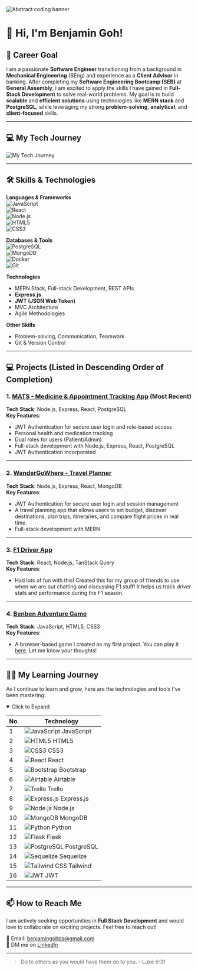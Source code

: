 

<!--
**BenjaminGohPS/BenjaminGohPS** is a ✨ _special_ ✨ repository because its `README.md` (this file) appears on your GitHub profile.

Here are some ideas to get you started:

- 🔭 I’m currently working on ...
- 🌱 I’m currently learning ...
- 👯 I’m looking to collaborate on ...
- 🤔 I’m looking for help with ...
- 💬 Ask me about ...
- 📫 How to reach me: ...
- 😄 Pronouns: ...
- ⚡ Fun fact: ...
-->

<!--
<picture>
  <source media="(prefers-color-scheme: dark)" srcset="https://user-images.githubusercontent.com/25423296/163456776-7f95b81a-f1ed-45f7-b7ab-8fa810d529fa.png">
  <source media="(prefers-color-scheme: light)" srcset="https://user-images.githubusercontent.com/25423296/163456779-a8556205-d0a5-45e2-ac17-42d089e3c3f8.png">
  <img alt="Shows an illustrated sun in light mode and a moon with stars in dark mode." src="https://user-images.githubusercontent.com/25423296/163456779-a8556205-d0a5-45e2-ac17-42d089e3c3f8.png">
</picture>
-->

<picture>
  <source media="(prefers-color-scheme: dark)" srcset="https://plus.unsplash.com/premium_photo-1733306493254-52b143296396?q=80&w=1993&auto=format&fit=crop&ixlib=rb-4.0.3&ixid=M3wxMjA3fDB8MHxwaG90by1wYWdlfHx8fGVufDB8fHx8fA%3D%3D">
  <source media="(prefers-color-scheme: light)" srcset="https://plus.unsplash.com/premium_photo-1733306493254-52b143296396?q=80&w=1993&auto=format&fit=crop&ixlib=rb-4.0.3&ixid=M3wxMjA3fDB8MHxwaG90by1wYWdlfHx8fGVufDB8fHx8fA%3D%3D">
  <img alt="Abstract coding banner" src="https://plus.unsplash.com/premium_photo-1733306493254-52b143296396?q=80&w=1993&auto=format&fit=crop&ixlib=rb-4.0.3&ixid=M3wxMjA3fDB8MHxwaG90by1wYWdlfHx8fGVufDB8fHx8fA%3D%3D">
</picture>




# 👋 Hi, I'm Benjamin Goh!

## 🚀 Career Goal

I am a passionate **Software Engineer** transitioning from a background in **Mechanical Engineering** (BEng) and experience as a **Client Advisor** in banking. After completing my **Software Engineering Bootcamp (SEB)** at **General Assembly**, I am excited to apply the skills I have gained in **Full-Stack Development** to solve real-world problems. My goal is to build **scalable** and **efficient solutions** using technologies like **MERN stack** and **PostgreSQL**, while leveraging my strong **problem-solving**, **analytical**, and **client-focused** skills.

---

## 💻 My Tech Journey

<picture>
  <source media="(prefers-color-scheme: dark)" srcset="https://img.shields.io/badge/Technology_Focused-Software_Engineering-DAA520?logo=python">
  <source media="(prefers-color-scheme: light)" srcset="https://img.shields.io/badge/Technology_Focused-Software_Engineering-DAA520?logo=python">
  <img alt="My Tech Journey" src="https://img.shields.io/badge/Technology_Focused-Software_Engineering-DAA520?logo=python">
</picture>

---

## 🛠️ Skills & Technologies

**Languages & Frameworks**  
![JavaScript](https://img.shields.io/badge/JavaScript-F7DF1E?logo=javascript&logoColor=white)  
![React](https://img.shields.io/badge/React-61DAFB?logo=react&logoColor=black)  
![Node.js](https://img.shields.io/badge/Node.js-339933?logo=node.js&logoColor=white)  
![HTML5](https://img.shields.io/badge/HTML5-E34F26?logo=html5&logoColor=white)  
![CSS3](https://img.shields.io/badge/CSS3-1572B6?logo=css3&logoColor=white)  

**Databases & Tools**  
![PostgreSQL](https://img.shields.io/badge/PostgreSQL-4169E1?logo=postgresql&logoColor=white)  
![MongoDB](https://img.shields.io/badge/MongoDB-47A248?logo=mongodb&logoColor=white)  
![Docker](https://img.shields.io/badge/Docker-2496ED?logo=docker&logoColor=white)  
![Git](https://img.shields.io/badge/Git-F05032?logo=git&logoColor=white)  

**Technologies**  
- MERN Stack, Full-stack Development, REST APIs
- **Express.js**  
- **JWT (JSON Web Token)**  
- MVC Architecture  
- Agile Methodologies  

**Other Skills**  
- Problem-solving, Communication, Teamwork  
- Git & Version Control  

---

## 💻 Projects (Listed in Descending Order of Completion)

### 1. **[MATS - Medicine & Appointment Tracking App](https://github.com/BenjaminGohPS/MATS-app-frontend)** (Most Recent)
**Tech Stack**: Node.js, Express, React, PostgreSQL  
**Key Features**:
- JWT Authentication for secure user login and role-based access
- Personal health and medication tracking
- Dual roles for users (Patient/Admin)
- Full-stack development with Node.js, Express, React, PostgreSQL  
- JWT Authentication incorporated

---

### 2. **[WanderGoWhere - Travel Planner](https://github.com/everett-wxy/WanderGoWhereFrontEnd)**
**Tech Stack**: Node.js, Express, React, MongoDB  
**Key Features**:
- JWT Authentication for secure user login and session management
- A travel planning app that allows users to set budget, discover destinations, plan trips, itineraries, and compare flight prices in real time.
- Full-stack development with MERN

---

### 3. **[F1 Driver App](https://github.com/BenjaminGohPS/F1-drivers-app)**
**Tech Stack**: React, Node.js, TanStack Query  
**Key Features**:
- Had lots of fun with this! Created this for my group of friends to use when we are out chatting and discussing F1 stuff! It helps us track driver stats and performance during the F1 season.

---

### 4. **[Benben Adventure Game](https://benjamingohps.github.io/benben-adventure/)**
**Tech Stack**: JavaScript, HTML5, CSS3  
**Key Features**:
- A browser-based game I created as my first project. You can play it [here](https://benjamingohps.github.io/benben-adventure/). Let me know your thoughts!

---

## 🧑‍💻 My Learning Journey
As I continue to learn and grow, here are the technologies and tools I've been mastering:

<details open>
  <summary>Click to Expand</summary>

<!--
|  No. |   Item   |
|-----:|---------------|
|     1| JavaScript    |
|     2| HTML          |
|     3| CSS           |
|     4| React         |
|     5| Bootstrap     |
|     6| Airtable      |
|     7| Trello        |
|     8| Express.js    |
|     9| Node.js       |
|    10| MongoDB       |
|    11| Python        |
|    12| Flask         |
|    13| PostgreSQL    |
|    14| Sequelize     |
|    15| Tailwind      |
-->

| No. | Technology |
| --- | ---------- |
| 1 | ![JavaScript](https://img.shields.io/badge/JavaScript-F7DF1E?logo=javascript&logoColor=white) JavaScript |  
| 2 | ![HTML5](https://img.shields.io/badge/HTML5-E34F26?logo=html5&logoColor=white) HTML5 |  
| 3 | ![CSS3](https://img.shields.io/badge/CSS3-1572B6?logo=css3&logoColor=white) CSS3 |  
| 4 | ![React](https://img.shields.io/badge/React-61DAFB?logo=react&logoColor=black) React |  
| 5 | ![Bootstrap](https://img.shields.io/badge/Bootstrap-563D7C?logo=bootstrap&logoColor=white) Bootstrap |  
| 6 | ![Airtable](https://img.shields.io/badge/Airtable-00B3B8?logo=airtable&logoColor=white) Airtable |  
| 7 | ![Trello](https://img.shields.io/badge/Trello-0079BF?logo=trello&logoColor=white) Trello |  
| 8 | ![Express.js](https://img.shields.io/badge/Express.js-000000?logo=express&logoColor=white) Express.js |  
| 9 | ![Node.js](https://img.shields.io/badge/Node.js-339933?logo=node.js&logoColor=white) Node.js |  
| 10 | ![MongoDB](https://img.shields.io/badge/MongoDB-47A248?logo=mongodb&logoColor=white) MongoDB |  
| 11 | ![Python](https://img.shields.io/badge/Python-3776AB?logo=python&logoColor=white) Python |  
| 12 | ![Flask](https://img.shields.io/badge/Flask-000000?logo=flask&logoColor=white) Flask |  
| 13 | ![PostgreSQL](https://img.shields.io/badge/PostgreSQL-4169E1?logo=postgresql&logoColor=white) PostgreSQL |  
| 14 | ![Sequelize](https://img.shields.io/badge/Sequelize-52B0E7?logo=sequelize&logoColor=white) Sequelize |  
| 15 | ![Tailwind CSS](https://img.shields.io/badge/Tailwind%20CSS-06B6D4?logo=tailwind-css&logoColor=white) Tailwind |
| 16 | ![JWT](https://img.shields.io/badge/JWT-000000?logo=json-web-tokens&logoColor=white) JWT |


</details>

---

## 📫 How to Reach Me
I am actively seeking opportunities in **Full Stack Development** and would love to collaborate on exciting projects. Feel free to reach out!

📧 Email: [benjamingohps@gmail.com](mailto:benjamingohps@gmail.com)  
💬 DM me on [LinkedIn](https://www.linkedin.com/in/benjamin-goh-ps)


---
> Do to others as you would have them do to you. - Luke 6:31

